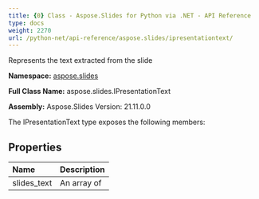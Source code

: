 ```yaml
---
title: {0} Class - Aspose.Slides for Python via .NET - API Reference
type: docs
weight: 2270
url: /python-net/api-reference/aspose.slides/ipresentationtext/
---
```


Represents the text extracted from the slide

**Namespace:** [aspose.slides](/python-net/api-reference/aspose.slides/)

**Full Class Name:** aspose.slides.IPresentationText

**Assembly:**  Aspose.Slides Version: 21.11.0.0

The IPresentationText type exposes the following members:
## **Properties**
|**Name**|**Description**|
| :- | :- |
|slides_text|An array of|
